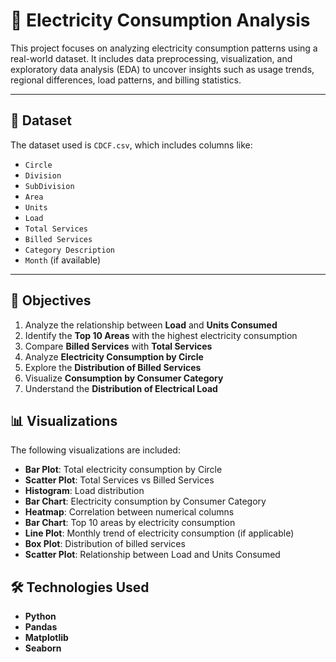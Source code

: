 # 🔌 Electricity Consumption Analysis

This project focuses on analyzing electricity consumption patterns using a real-world dataset. It includes data preprocessing, visualization, and exploratory data analysis (EDA) to uncover insights such as usage trends, regional differences, load patterns, and billing statistics.

---

## 📁 Dataset

The dataset used is `CDCF.csv`, which includes columns like:
- `Circle`
- `Division`
- `SubDivision`
- `Area`
- `Units`
- `Load`
- `Total Services`
- `Billed Services`
- `Category Description`
- `Month` (if available)

---

## 🎯 Objectives

1. Analyze the relationship between **Load** and **Units Consumed**
2. Identify the **Top 10 Areas** with the highest electricity consumption
3. Compare **Billed Services** with **Total Services**
4. Analyze **Electricity Consumption by Circle**
5. Explore the **Distribution of Billed Services**
6. Visualize **Consumption by Consumer Category**
7. Understand the **Distribution of Electrical Load**

## 📊 Visualizations

The following visualizations are included:

- **Bar Plot**: Total electricity consumption by Circle  
- **Scatter Plot**: Total Services vs Billed Services  
- **Histogram**: Load distribution  
- **Bar Chart**: Electricity consumption by Consumer Category  
- **Heatmap**: Correlation between numerical columns  
- **Bar Chart**: Top 10 areas by electricity consumption  
- **Line Plot**: Monthly trend of electricity consumption (if applicable)  
- **Box Plot**: Distribution of billed services  
- **Scatter Plot**: Relationship between Load and Units Consumed  

## 🛠️ Technologies Used

- **Python**
- **Pandas**
- **Matplotlib**
- **Seaborn**
